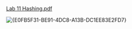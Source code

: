 [Lab 11 Hashing.pdf](https://github.com/user-attachments/files/17968904/Lab.11.Hashing.pdf)


![{E0FB5F31-BE91-4DC8-A13B-DC1EE83E2FD7}](https://github.com/user-attachments/assets/d10c4d32-1950-43ce-b54e-85400eaf4d6a)
